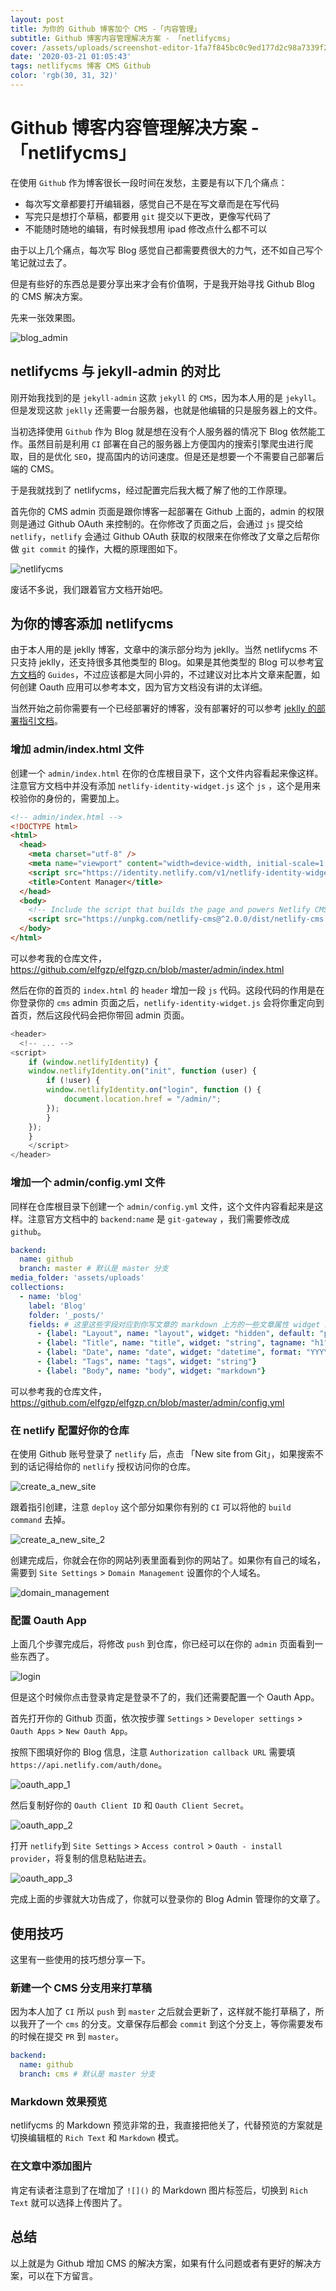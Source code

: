 ```yaml
---
layout: post
title: 为你的 Github 博客加个 CMS -「内容管理」
subtitle: Github 博客内容管理解决方案 - 「netlifycms」
cover: /assets/uploads/screenshot-editor-1fa7f845bc0c9ed177d2c98a7339f2f6.jpg
date: '2020-03-21 01:05:43'
tags: netlifycms 博客 CMS Github
color: 'rgb(30, 31, 32)'
---
```

# Github 博客内容管理解决方案 - 「netlifycms」

在使用 `Github` 作为博客很长一段时间在发愁，主要是有以下几个痛点：  

* 每次写文章都要打开编辑器，感觉自己不是在写文章而是在写代码  
* 写完只是想打个草稿，都要用 `git` 提交以下更改，更像写代码了  
* 不能随时随地的编辑，有时候我想用 ipad 修改点什么都不可以  

由于以上几个痛点，每次写 Blog 感觉自己都需要费很大的力气，还不如自己写个笔记就过去了。  

但是有些好的东西总是要分享出来才会有价值啊，于是我开始寻找 Github Blog 的 CMS 解决方案。    

先来一张效果图。  

![blog_admin](/assets/uploads/elfgzp_admin.gif)

## netlifycms 与 jekyll-admin 的对比

刚开始我找到的是 `jekyll-admin` 这款 `jekyll` 的 `CMS`，因为本人用的是 `jekyll`。但是发现这款 `jeklly` 还需要一台服务器，也就是他编辑的只是服务器上的文件。  

当初选择使用 `Github` 作为 Blog 就是想在没有个人服务器的情况下 Blog 依然能工作。虽然目前是利用 `CI` 部署在自己的服务器上方便国内的搜索引擎爬虫进行爬取，目的是优化 `SEO`，提高国内的访问速度。但是还是想要一个不需要自己部署后端的 CMS。

于是我就找到了 netlifycms，经过配置完后我大概了解了他的工作原理。  

首先你的 CMS admin 页面是跟你博客一起部署在 Github 上面的，admin 的权限则是通过 Github OAuth 来控制的。在你修改了页面之后，会通过 `js` 提交给 `netlify`，`netlify` 会通过 Github OAuth 获取的权限来在你修改了文章之后帮你做 `git commit` 的操作，大概的原理图如下。  

![netlifycms](/assets/uploads/netlifycms.png)

废话不多说，我们跟着官方文档开始吧。  

## 为你的博客添加 netlifycms

由于本人用的是 jeklly 博客，文章中的演示部分均为 jeklly。当然 netlifycms 不只支持 jeklly，还支持很多其他类型的 Blog。如果是其他类型的 Blog 可以参考[官方文档](https://www.netlifycms.org/docs/intro/)的 `Guides`，不过应该都是大同小异的，不过建议对比本片文章来配置，如何创建 Oauth 应用可以参考本文，因为官方文档没有讲的太详细。   

当然开始之前你需要有一个已经部署好的博客，没有部署好的可以参考 [jeklly 的部署指引文档](https://jekyllrb.com/docs/step-by-step/01-setup/)。  

### 增加 admin/index.html 文件

创建一个 `admin/index.html` 在你的仓库根目录下，这个文件内容看起来像这样。注意官方文档中并没有添加 `netlify-identity-widget.js` 这个 `js` ，这个是用来校验你的身份的，需要加上。  

```html
<!-- admin/index.html -->
<!DOCTYPE html>
<html>
  <head>
    <meta charset="utf-8" />
    <meta name="viewport" content="width=device-width, initial-scale=1.0" />
    <script src="https://identity.netlify.com/v1/netlify-identity-widget.js"></script>
    <title>Content Manager</title>
  </head>
  <body>
    <!-- Include the script that builds the page and powers Netlify CMS -->
    <script src="https://unpkg.com/netlify-cms@^2.0.0/dist/netlify-cms.js"></script>
  </body>
</html>
```

可以参考我的仓库文件，<https://github.com/elfgzp/elfgzp.cn/blob/master/admin/index.html>  

然后在你的首页的 `index.html` 的 `header` 增加一段 `js` 代码。这段代码的作用是在你登录你的 `cms` admin 页面之后，`netlify-identity-widget.js` 会将你重定向到首页，然后这段代码会把你带回 admin 页面。

```javascript
<header>
  <!-- ... -->
<script>
    if (window.netlifyIdentity) {
    window.netlifyIdentity.on("init", function (user) {
        if (!user) {
        window.netlifyIdentity.on("login", function () {
            document.location.href = "/admin/";
        });
        }
    });
    }
    </script>
</header>
```

### 增加一个 admin/config.yml 文件

同样在仓库根目录下创建一个 `admin/config.yml` 文件，这个文件内容看起来是这样。注意官方文档中的 `backend:name` 是 `git-gateway` ，我们需要修改成 `github`。  

```yaml
backend:
  name: github
  branch: master # 默认是 master 分支
media_folder: 'assets/uploads'
collections:
  - name: 'blog'
    label: 'Blog'
    folder: '_posts/'
    fields: # 这里这些字段对应到你写文章的 markdown 上方的一些文章属性 widget 的配置可以参考官方文档的 widget 部分
      - {label: "Layout", name: "layout", widget: "hidden", default: "post"}
      - {label: "Title", name: "title", widget: "string", tagname: "h1"}
      - {label: "Date", name: "date", widget: "datetime", format: "YYYY-MM-DD hh:mm:ss"}
      - {label: "Tags", name: "tags", widget: "string"}
      - {label: "Body", name: "body", widget: "markdown"}
```

可以参考我的仓库文件，<https://github.com/elfgzp/elfgzp.cn/blob/master/admin/config.yml>  

### 在 netlify 配置好你的仓库

在使用 Github 账号登录了 `netlify` 后，点击 「New site from Git」，如果搜索不到的话记得给你的 `netlify` 授权访问你的仓库。  

![create_a_new_site](/assets/uploads/create_a_new_site.png)

跟着指引创建，注意 `deploy` 这个部分如果你有别的 `CI` 可以将他的 `build command` 去掉。  

![create_a_new_site_2](/assets/uploads/create_a_new_site_2.png)

创建完成后，你就会在你的网站列表里面看到你的网站了。如果你有自己的域名，需要到 `Site Settings` > `Domain Management` 设置你的个人域名。  

![domain_management](/assets/uploads/domain_management.png)

### 配置 Oauth App

上面几个步骤完成后，将修改 `push` 到仓库，你已经可以在你的 `admin` 页面看到一些东西了。  

![login](/assets/uploads/login.png)

但是这个时候你点击登录肯定是登录不了的，我们还需要配置一个 Oauth App。  

首先打开你的 Github 页面，依次按步骤 `Settings` > `Developer settings` > `Oauth Apps` > `New Oauth App`。  

按照下图填好你的 Blog 信息，注意 `Authorization callback URL` 需要填 `https://api.netlify.com/auth/done`。  

![oauth_app_1](/assets/uploads/oauth_app_1.png)

然后复制好你的 `Oauth Client ID` 和 `Oauth Client Secret`。  

![oauth_app_2](/assets/uploads/oauth_app_2.png)

打开 `netlify`到 `Site Settings` > `Access control` > `Oauth - install provider`，将复制的信息粘贴进去。

![oauth_app_3](/assets/uploads/oauth_app_3.png)

完成上面的步骤就大功告成了，你就可以登录你的 Blog Admin 管理你的文章了。  

## 使用技巧

这里有一些使用的技巧想分享一下。  

### 新建一个 CMS 分支用来打草稿

因为本人加了 `CI` 所以 `push` 到 `master` 之后就会更新了，这样就不能打草稿了，所以我开了一个 `cms` 的分支。文章保存后都会 `commit` 到这个分支上，等你需要发布的时候在提交 `PR` 到 `master`。  

```yaml
backend:
  name: github
  branch: cms # 默认是 master 分支
```

### Markdown 效果预览

netlifycms 的 Markdown 预览非常的丑，我直接把他关了，代替预览的方案就是切换编辑框的 `Rich Text` 和 `Markdown` 模式。

### 在文章中添加图片

肯定有读者注意到了在增加了 `![]()` 的 Markdown 图片标签后，切换到 `Rich Text` 就可以选择上传图片了。  

## 总结

以上就是为 Github 增加 CMS 的解决方案，如果有什么问题或者有更好的解决方案，可以在下方留言。